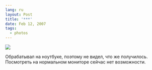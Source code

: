 ```yaml
---
lang: ru
layout: Post
title: '***'
date: Feb 12, 2007
tags:
  - photos
---
```


![](http://wow.sapegin.me/36441w1p2e30/Sapegin-Artem-20D-2007-02-10-272-7203.jpg)

Обрабатывал на ноутбуке, поэтому не видел, что же получилось. Посмотреть на нормальном мониторе сейчас нет возможности.
